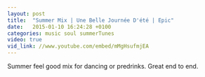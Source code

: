 ```yaml
---
layout: post
title:  "Summer Mix | Une Belle Journée D'été | Epic"
date:   2015-01-10 16:24:28 +0100
categories: music soul summerTunes
video: true
vid_link: //www.youtube.com/embed/mMgHsufmjEA
---
```


Summer feel good mix for dancing or predrinks.  Great end to end.  